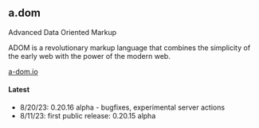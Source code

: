 ## a.dom

Advanced Data Oriented Markup

ADOM is a revolutionary markup language that combines the simplicity of the early web with the power of the modern web.

[a-dom.io](https://a-dom.io)

#### Latest

* 8/20/23: 0.20.16 alpha - bugfixes, experimental server actions
* 8/11/23: first public release: 0.20.15 alpha
